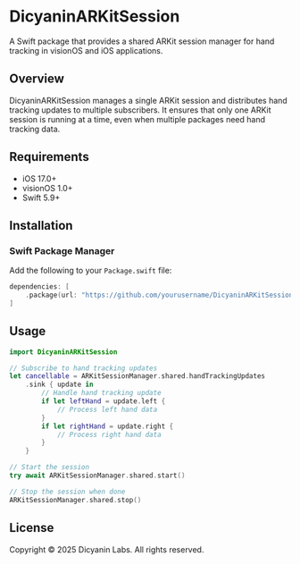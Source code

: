 # DicyaninARKitSession

A Swift package that provides a shared ARKit session manager for hand tracking in visionOS and iOS applications.

## Overview

DicyaninARKitSession manages a single ARKit session and distributes hand tracking updates to multiple subscribers. It ensures that only one ARKit session is running at a time, even when multiple packages need hand tracking data.

## Requirements

- iOS 17.0+
- visionOS 1.0+
- Swift 5.9+

## Installation

### Swift Package Manager

Add the following to your `Package.swift` file:

```swift
dependencies: [
    .package(url: "https://github.com/yourusername/DicyaninARKitSession.git", from: "1.0.0")
]
```

## Usage

```swift
import DicyaninARKitSession

// Subscribe to hand tracking updates
let cancellable = ARKitSessionManager.shared.handTrackingUpdates
    .sink { update in
        // Handle hand tracking update
        if let leftHand = update.left {
            // Process left hand data
        }
        if let rightHand = update.right {
            // Process right hand data
        }
    }

// Start the session
try await ARKitSessionManager.shared.start()

// Stop the session when done
ARKitSessionManager.shared.stop()
```

## License

Copyright © 2025 Dicyanin Labs. All rights reserved. 